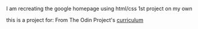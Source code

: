 I am recreating the google homepage using html/css 1st project on my own



this is a project for: From The Odin Project's [curriculum](http://www.theodinproject.com/courses/web-development-101/lessons/html-css)